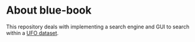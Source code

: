 # About blue-book
This repository deals with implementing a search engine and GUI to search within a [UFO dataset](https://www.kaggle.com/NUFORC/ufo-sightings#scrubbed.csv).
